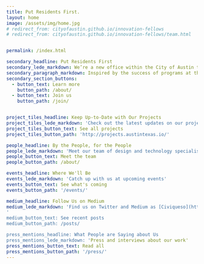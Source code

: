 ```yaml
---
title: Put Residents First.
layout: home
image: /assets/img/home.jpg
# redirect_from: cityofaustin.github.io/innovation-fellows
# redirect_from: cityofaustin.github.io/innovation-fellows/team.html


permalink: /index.html

secondary_headline: Put Residents First
secondary_lede_markdown: We’re a new office within the City of Austin that’s dedicated to designing and building services for residents that grow and adapt with their needs.
secondary_paragraph_markdown: Inspired by the success of programs at the [Consumer Financial Protection Bureau](https://cfpb.github.io/), [18F](https://18f.gsa.gov/), [Code for America](https://www.codeforamerica.org/), and the [U.S. Digital Service](https://www.usds.gov/), we partner with departments throughout the city to tackle some of their biggest challenges.
secondary_section_buttons:
  - button_text: Learn more
    button_path: /about/
  - button_text: Join us
    button_path: /join/


project_tiles_headline: Keep Up-to-Date with Our Projects
project_tiles_lede_markdown: 'Check out the latest updates on our projects at [projects.austintexas.io](http://projects.austintexas.io)'
project_tiles_button_text: See all projects
project_tiles_button_path: 'http://projects.austintexas.io/'

people_headline: By the People, for the People
people_lede_markdown: 'Meet our team of design and technology specialists committed to improving services for Austin’s residents'
people_button_text: Meet the team
people_button_path: /about/

events_headline: Where We'll Be
events_lede_markdown: 'Catch up with us at upcoming events'
events_button_text: See what's coming
events_button_path: '/events/'

medium_headline: Follow Us on Medium
medium_lede_markdown: 'Find us on Twitter and Medium as [Civiqueso](https://twitter.com/civiqueso/)'
'
medium_button_text: See recent posts
medium_button_path: /posts/

press_mentions_headline: What People are Saying about Us
press_mentions_lede_markdown: 'Press and interviews about our work'
press_mentions_button_text: Read all
press_mentions_button_path: '/press/'
---
```

